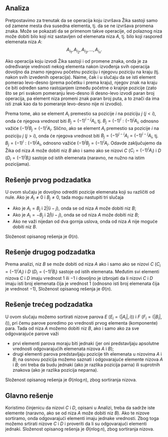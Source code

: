 ﻿## Analiza
Pretpostavimo za trenutak da se operacija koju izvršava Žika sastoji samo od zamene mesta dva susedna elementa, tj. da se ne izvršava promena znaka. Može se pokazati da se primenom takve operacije, od polaznog niza može dobiti bilo koji niz sastavljen od elemenata niza $A$, tj. bilo koji raspored elemenata niza $A$:
$$
A_{i_1}, A_{i_2}, A_{i_3}, \dots, A_{i_n}. 
$$

Ako operacija koju izvodi Žika sastoji i od promene znaka, onda je za određivanje vrednosti nekog elementa nakon izvođenja svih operacija dovoljno da znamo njegovu početnu poziciju i njegovu poziciju na kraju (tj. nakon svih izvedenih operacija). Naime, čak i u slučaju da se isti element pomerao levo-desno (prema početku i prema kraju), njegov znak na kraju će biti određen samo rastojanjem između početne o krajnje pozicije (zato što se pri svakom pomeranju levo-desno ili desno-levo izvodi paran broj operacija, pa element niza promeni znak paran broj puta, a to znači da ima isti znak kao da to pomeranje levo-desno nije ni izvodio).

Prema tome, ako se element $A_i$ premestio sa pozicije $i$ na poziciju $j$ ($j\lt i$), onda će njegova vrednost biti  $B_j = (-1)^{i-j}A_i$, tj. $B_j = (-1)^i : (-1)^j A_i$, odnosno važiće $(-1)^j B_j = (-1)^i A_i$. Slično, ako se element $A_i$ premestio sa pozicije $i$ na poziciju $j$ ($j>i$), onda će njegova vrednost biti  $B_j = (-1)^{j-i}A_i = (-1)^{i-j}A_i$, tj. $B_j = (-1)^i : (-1)^j A_i$, odnosno važiće $(-1)^j B_j = (-1)^i A_i$.   Odavde zaključujemo da Žika od niza $A$ može dobiti niz $B$ ako i samo ako se nizovi $C$ ($C_i = (-1)^iA_i$) i $D$ ($D_i = (-1)^iB_i$) sastoje od istih elemenata (naravno, ne nužno na istim pozicijama).

## Rešenje prvog podzadatka
U ovom slučaju je dovoljno odrediti pozicije elemenata koji su različiti od nule. Ako je $A_i \ne 0$ i $B_j \ne 0$, tada mogu nastupiti tri slučaja
 
-   Ako je $A_i = B_j$ i $2 | (i-j)$, onda se od niza $A$ može dobiti niz $B$;
-   Ako je $A_i = -B_j$ i $2 \not | (i-j)$, onda se od niza $A$ može dobiti niz $B$;
-   Ako ne važi nijedan od dva gornja uslova, onda od niza $A$ nije moguće dobiti niz $B$.

Složenost opisanog rešenja je $\Theta(n)$.

## Rešenje drugog podzadatka
Prema analizi, niz $B$ se može dobiti od niza $A$ ako i samo ako se nizovi $C$ ($C_i = (-1)^iA_i$) i $D$ ($D_i = (-1)^iB_i$) sastoje od istih elemenata. Međutim svi elementi nizova $C$ i $D$ imaju vrednost $1$ ili $-1$ i dovoljno je izbrojati da li nizovi $C$ i $D$ imaju isti broj elemenata čija je vrednost $1$ (odnosno isti broj elemenata čija je vrednost $-1$),
Složenost opisanog rešenja je $\Theta(n)$.

## Rešenje trećeg podzadatka
U ovom slučaju možemo sortirati nizove parova $E$ $(E_i = (|A_i|, i))$ i $F$  $(F_i=(|B_i|, i))$, pri čemu parove poredimo po vrednosti prvog elementa (komponente) para. Tada od niza $A$ možemo dobiti niz $B$, ako i samo ako za sve odgovarajuće parove važi
-   prvi elementi parova moraju biti jednaki (jer oni predstavljaju apsolutne vrednosti odgovarajućih elemenata nizova $A$ i $B$);
-   drugi elementi parova predstavljaju pozicije tih elemenata u nizovima $A$ i $B$; na osnovu pozicija možemo saznati i odgovarajuće elemente nizova $A$ i $B$; oni treba da budu jednaki (ako je razlika pozicija parna) ili suprotnih znakova (ako je razlika pozicija neparna).

Složenost opisanog rešenja je $\Theta(n\log n)$, zbog sortiranja nizova.
 
## Glavno rešenje
Koristimo činjenicu da nizovi $C$ i $D$, opisani u Analizi, treba da sadrže iste elemente (naravno, ako se od niza $A$  može dobiti niz $B$). Ako te nizove sortiramo, onda odgovarajući elementi imaju jednake vrednosti. Zbog toga možemo srtirati nizove $C$ i $D$ i proveriti da li su odgovarajući elementi jednaki. Složenost opisanog rešenja je $\Theta(n\log n)$, zbog sortiranja nizova.